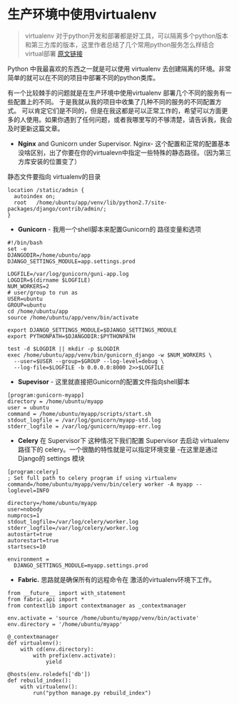 生产环境中使用virtualenv
====================

> virtualenv 对于python开发和部署都是好工具，可以隔离多个python版本和第三方库的版本，这里作者总结了几个常用python服务怎么样结合virtual部署 [原文链接](http://dangoldin.com/2014/02/10/using-virtualenv-in-production/)

Python 中我最喜欢的东西之一就是可以使用 virtualenv 去创建隔离的环境。非常简单的就可以在不同的项目中部署不同的python类库。

有一个比较棘手的问题就是在生产环境中使用virtualenv 部署几个不同的服务有一些配置上的不同。 于是我就从我的项目中收集了几种不同的服务的不同配置方式。 可以肯定它们是不同的，但是在我这都是可以正常工作的，希望可以方面更多的人使用。如果你遇到了任何问题，或者我哪里写的不够清楚，请告诉我，我会及时更新这篇文章。

*  **Nginx** and Gunicorn under Supervisor.
Nginx- 这个配置和正常的配置基本没啥区别，出了你要在你的virtualevn中指定一些特殊的静态路径。（因为第三方库安装的位置变了）

静态文件要指向 virtualenv的目录

```
location /static/admin {
  autoindex on;
  root   /home/ubuntu/app/venv/lib/python2.7/site-packages/django/contrib/admin/;
}
```

*  **Gunicorn** - 我用一个shell脚本来配置Gunicorn的 路径变量和选项

```
#!/bin/bash
set -e
DJANGODIR=/home/ubuntu/app
DJANGO_SETTINGS_MODULE=app.settings.prod

LOGFILE=/var/log/gunicorn/guni-app.log
LOGDIR=$(dirname $LOGFILE)
NUM_WORKERS=2
# user/group to run as
USER=ubuntu
GROUP=ubuntu
cd /home/ubuntu/app
source /home/ubuntu/app/venv/bin/activate

export DJANGO_SETTINGS_MODULE=$DJANGO_SETTINGS_MODULE
export PYTHONPATH=$DJANGODIR:$PYTHONPATH

test -d $LOGDIR || mkdir -p $LOGDIR
exec /home/ubuntu/app/venv/bin/gunicorn_django -w $NUM_WORKERS \
  --user=$USER --group=$GROUP --log-level=debug \
  --log-file=$LOGFILE -b 0.0.0.0:8000 2>>$LOGFILE
```

* **Supevisor** - 这里就直接把Gunicorn的配置文件指向shell脚本

```
[program:gunicorn-myapp]
directory = /home/ubuntu/myapp
user = ubuntu
command = /home/ubuntu/myapp/scripts/start.sh
stdout_logfile = /var/log/gunicorn/myapp-std.log
stderr_logfile = /var/log/gunicorn/myapp-err.log
```

*  **Celery**  在 Supervisor下
这种情况下我们配置 Supervisor 去启动 virtualenv路径下的 celery。一个很酷的特性就是可以指定环境变量 -在这里是通过 Django的 settings 模块

```
[program:celery]
; Set full path to celery program if using virtualenv
command=/home/ubuntu/myapp/venv/bin/celery worker -A myapp --loglevel=INFO

directory=/home/ubuntu/myapp
user=nobody
numprocs=1
stdout_logfile=/var/log/celery/worker.log
stderr_logfile=/var/log/celery/worker.log
autostart=true
autorestart=true
startsecs=10

environment =
  DJANGO_SETTINGS_MODULE=myapp.settings.prod
```

*  **Fabric.**
思路就是确保所有的远程命令在 激活的virtualenv环境下工作。

```
from __future__ import with_statement
from fabric.api import *
from contextlib import contextmanager as _contextmanager

env.activate = 'source /home/ubuntu/myapp/venv/bin/activate'
env.directory = '/home/ubuntu/myapp'

@_contextmanager
def virtualenv():
    with cd(env.directory):
        with prefix(env.activate):
            yield

@hosts(env.roledefs['db'])
def rebuild_index():
    with virtualenv():
        run("python manage.py rebuild_index")
```

